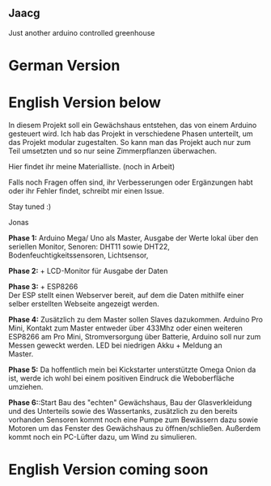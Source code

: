 ## Jaacg
Just another arduino controlled greenhouse


# German Version 
# English Version below 

In diesem Projekt soll ein Gewächshaus entstehen, das von einem Arduino gesteuert wird.
Ich hab das Projekt in verschiedene Phasen unterteilt, um das Projekt modular zugestalten.
So kann man das Projekt auch nur zum Teil umsetzten und so nur seine Zimmerpflanzen überwachen.

Hier findet ihr meine Materialliste. (noch in Arbeit)

Falls noch Fragen offen sind, ihr Verbesserungen oder Ergänzungen habt oder ihr Fehler findet, schreibt mir einen Issue.


Stay tuned  :)

Jonas 



**Phase 1:** Arduino Mega/ Uno als Master, Ausgabe der Werte lokal über den seriellen Monitor,
         Senoren: DHT11 sowie DHT22, Bodenfeuchtigkeitssensoren, Lichtsensor,

**Phase 2:** + LCD-Monitor für Ausgabe der Daten

**Phase 3:** + ESP8266  
         Der ESP stellt einen Webserver bereit, auf dem die Daten mithilfe einer selber erstellten Webseite angezeigt 
         werden. 

**Phase 4:** Zusätzlich zu dem Master sollen Slaves dazukommen.
         Arduino Pro Mini, Kontakt zum Master entweder über 433Mhz oder einen weiteren ESP8266 am Pro Mini,
         Stromversorgung über Batterie, Arduino soll nur zum Messen geweckt werden. LED bei niedrigen Akku + Meldung an      
         Master.

**Phase 5:** Da hoffentlich mein bei Kickstarter unterstützte Omega Onion da ist, werde ich wohl bei einem positiven 
         Eindruck die Weboberfläche umziehen.

**Phase 6:**:Start Bau des "echten" Gewächshaus, Bau der Glasverkleidung und des Unterteils sowie des Wassertanks, zusätzlich 
        zu den bereits vorhanden Sensoren kommt noch eine Pumpe zum Bewässern dazu sowie Motoren um das Fenster des 
        Gewächshaus zu öffnen/schließen. Außerdem kommt noch ein PC-Lüfter dazu, um Wind zu simulieren.  





# English Version coming soon 

